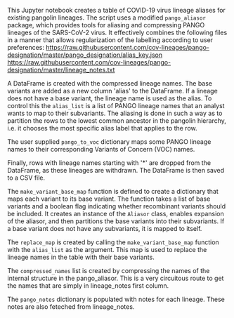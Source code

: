 This Jupyter notebook creates a table of COVID-19 virus lineage aliases for existing pangolin lineages.
The script uses a modified `pango_aliasor` package, which provides tools for aliasing and compressing PANGO lineages of the SARS-CoV-2 virus.
It effectively combines the following files in a manner that allows regularization of the labelling according to user preferences:
https://raw.githubusercontent.com/cov-lineages/pango-designation/master/pango_designation/alias_key.json
https://raw.githubusercontent.com/cov-lineages/pango-designation/master/lineage_notes.txt

A DataFrame is created with the compressed lineage names. The base variants are added as a new column 'alias' to the DataFrame. If a lineage does not have a base variant, the lineage name is used as the alias.
To control this the `alias_list` is a list of PANGO lineage names that an analyst wants to map to their subvariants. The aliasing is done in such a way as to partition the rows to the lowest common ancestor in the
pangolin hierarchy, i.e. it chooses the most specific alias label that applies to the row.

The user supplied `pango_to_voc` dictionary maps some PANGO lineage names to their corresponding Variants of Concern (VOC) names.

Finally, rows with lineage names starting with '*' are dropped from the DataFrame, as these lineages are withdrawn. The DataFrame is then saved to a CSV file.

The `make_variant_base_map` function is defined to create a dictionary that maps each variant to its base variant. The function takes a list of base variants and a boolean flag indicating whether recombinant variants should be included. It creates an instance of the `Aliasor` class, enables expansion of the aliasor, and then partitions the base variants into their subvariants. If a base variant does not have any subvariants, it is mapped to itself.

The `replace_map` is created by calling the `make_variant_base_map` function with the `alias_list` as the argument. This map is used to replace the lineage names in the table with their base variants.

The `compressed_names` list is created by compressing the names of the internal structure in the pango_aliasor. This is a very circuitous route to get the names that are simply in lineage_notes first column.

The `pango_notes` dictionary is populated with notes for each lineage. These notes are also feteched from lineage_notes.

